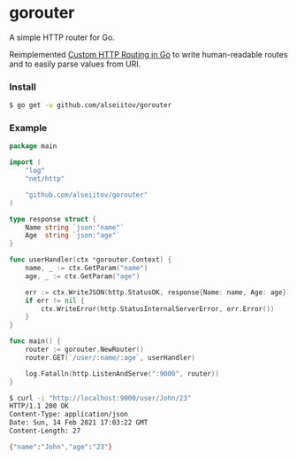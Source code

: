 # gorouter

A simple HTTP router for Go.

Reimplemented [Custom HTTP Routing in Go](https://gist.github.com/reagent/043da4661d2984e9ecb1ccb5343bf438) to write human-readable routes and to easily parse values from URI.


### Install
```sh
$ go get -u github.com/alseiitov/gorouter
```


### Example
```go
package main

import (
	"log"
	"net/http"

	"github.com/alseiitov/gorouter"
)

type response struct {
	Name string `json:"name"`
	Age  string `json:"age"`
}

func userHandler(ctx *gorouter.Context) {
	name, _ := ctx.GetParam("name")
	age, _ := ctx.GetParam("age")

	err := ctx.WriteJSON(http.StatusOK, response{Name: name, Age: age})
	if err != nil {
		ctx.WriteError(http.StatusInternalServerError, err.Error())
	}
}

func main() {
	router := gorouter.NewRouter()
	router.GET(`/user/:name/:age`, userHandler)

	log.Fatalln(http.ListenAndServe(":9000", router))
}

```

```sh
$ curl -i "http://localhost:9000/user/John/23" 
HTTP/1.1 200 OK
Content-Type: application/json
Date: Sun, 14 Feb 2021 17:03:22 GMT
Content-Length: 27

{"name":"John","age":"23"}
```
